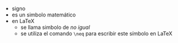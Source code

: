 + signo 
+ es un simbolo matemático
+ en LaTeX
	+ se llama simbolo de *no igual*
	+ se utiliza el comando `\neq` para escribir este símbolo en LaTeX
